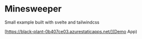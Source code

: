 # Minesweeper

Small example built with svelte and tailwindcss

[https://black-plant-0b407ce03.azurestaticapps.net/](Demo App)
